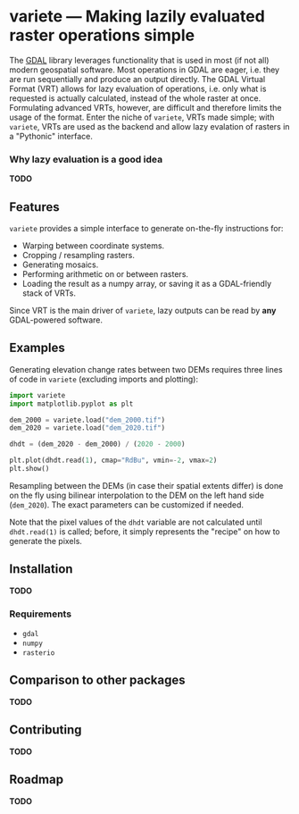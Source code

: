 # variete — Making lazily evaluated raster operations simple 
The [GDAL](https://gdal.org) library leverages functionality that is used in most (if not all) modern geospatial software.
Most operations in GDAL are eager, i.e. they are run sequentially and produce an output directly.
The GDAL Virtual Format (VRT) allows for lazy evaluation of operations, i.e. only what is requested is actually calculated, instead of the whole raster at once.
Formulating advanced VRTs, however, are difficult and therefore limits the usage of the format.
Enter the niche of `variete`, VRTs made simple; with `variete`, VRTs are used as the backend and allow lazy evalation of rasters in a "Pythonic" interface.

### Why lazy evaluation is a good idea
**TODO**

## Features
`variete` provides a simple interface to generate on-the-fly instructions for:

- Warping between coordinate systems.
- Cropping / resampling rasters.
- Generating mosaics.
- Performing arithmetic on or between rasters.
- Loading the result as a numpy array, or saving it as a GDAL-friendly stack of VRTs.

Since VRT is the main driver of `variete`, lazy outputs can be read by **any** GDAL-powered software.

## Examples

Generating elevation change rates between two DEMs requires three lines of code in `variete` (excluding imports and plotting):
```python
import variete
import matplotlib.pyplot as plt

dem_2000 = variete.load("dem_2000.tif")
dem_2020 = variete.load("dem_2020.tif")

dhdt = (dem_2020 - dem_2000) / (2020 - 2000)

plt.plot(dhdt.read(1), cmap="RdBu", vmin=-2, vmax=2)
plt.show()
``` 

Resampling between the DEMs (in case their spatial extents differ) is done on the fly using bilinear interpolation to the DEM on the left hand side (`dem_2020`).
The exact parameters can be customized if needed.

Note that the pixel values of the `dhdt` variable are not calculated until `dhdt.read(1)` is called; before, it simply represents the "recipe" on how to generate the pixels.


## Installation

**TODO**

### Requirements

- `gdal`
- `numpy`
- `rasterio`


## Comparison to other packages

**TODO**


## Contributing

**TODO**


## Roadmap

**TODO**


